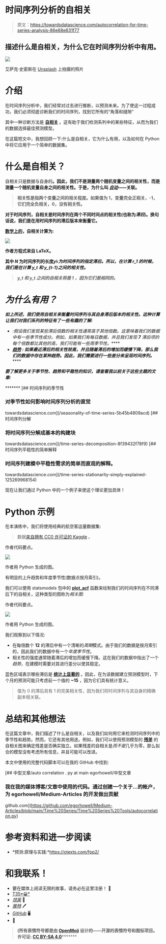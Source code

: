 # 时间序列分析的自相关

> 原文：<https://towardsdatascience.com/autocorrelation-for-time-series-analysis-86e68e631f77>

## 描述什么是自相关，为什么它在时间序列分析中有用。

![](img/a37dbe2617f1f639b3b1966d50f6bd15.png)

艾萨克·史密斯在 [Unsplash](https://unsplash.com?utm_source=medium&utm_medium=referral) 上拍摄的照片

# 介绍

在时间序列分析中，我们经常对过去进行推断，以预测未来。为了使这一过程成功，我们必须彻底诊断我们的时间序列，找到它所有的“角落和缝隙”

其中一种诊断方法是 [**自相关**](https://en.wikipedia.org/wiki/Autocorrelation) 。这有助于我们检测系列中的某些特征，从而为我们的数据选择最佳预测模型。

在这篇短文中，我想回顾一下:什么是自相关，它为什么有用，以及如何在 Python 中将它应用于一个简单的数据集。

# 什么是自相关？

自相关只是数据与自身的[](https://en.wikipedia.org/wiki/Correlation)**。因此，我们不是测量两个随机变量之间的相关性，而是测量一个随机变量自身之间的相关性。于是，为什么叫 [***自动***](https://www.macmillandictionary.com/dictionary/british/auto_3)——关联。**

> **相关性是指两个变量之间的相关程度。如果值为 1，变量完全正相关，-1，它们完全负相关，0，没有相关性。**

**对于时间序列，自相关是时间序列在两个不同时间点的相关性(也称为*滞后*)。换句话说，我们是在用时间序列的滞后版本来衡量它。**

**[数学上的](https://otexts.com/fpp3/acf.html)，自相关计算为:**

**![](img/7088d45922ce951feb17067966feaa3f.png)**

**作者方程式来自 LaTeX。**

**其中 ***N*** 为时间序列的长度*y***k***为时间序列的指定滞后。所以，在计算 ***r_1*** 的时候，我们是在计算 ***y_t*** 和 ***y_{t-1}之间的相关性。******

> *****y_t** 和 **y_t** 之间的自相关将是 **1** ，因为它们是相同的。***

# ***为什么有用？***

***如上所述，我们使用自相关来衡量时间序列与其自身滞后版本的相关性。这种计算让我们对我们系列的特征有了一些有趣的了解:***

*   ***[](https://www.investopedia.com/terms/s/seasonality.asp)**:假设我们发现某些滞后倍数的相关性通常高于其他倍数。这意味着我们的数据中有一些季节性成分。例如，如果我们有每日数据，并且我们发现 ***7*** 滞后项的每个倍数都比其他的高，我们可能有一些周季节性。*****
*   *****[**趋势**](https://www.geeksforgeeks.org/what-is-a-trend-in-time-series/) **:** 如果最近滞后的相关性较高，并且随着滞后的增加而缓慢下降，那么我们的数据中存在某种趋势。因此，我们需要进行一些差分来呈现时间序列[](https://otexts.com/fpp2/stationarity.html)**。*******

*******要了解更多关于季节性、趋势和平稳性的知识，请查看我以前关于这些主题的文章:*******

*******[](/seasonality-of-time-series-5b45b4809acd) [## 时间序列的季节性

### 对季节性如何影响时间序列分析的直觉

towardsdatascience.com](/seasonality-of-time-series-5b45b4809acd) [](/time-series-decomposition-8f39432f78f9) [## 时间序列分解

### 将时间序列分解成基本的构建块

towardsdatascience.com](/time-series-decomposition-8f39432f78f9) [](/time-series-stationarity-simply-explained-125269968154) [## 时间序列平稳性的简单解释

### 时间序列建模中平稳性需求的简单而直观的解释。

towardsdatascience.com](/time-series-stationarity-simply-explained-125269968154) 

现在让我们通过 Python 中的一个例子来使这个理论更加具体！

# Python 示例

在本演练中，我们将使用经典的航空客运量数据集:

> 数据[来自拥有 CC0 许可证的 Kaggle](https://www.kaggle.com/datasets/ashfakyeafi/air-passenger-data-for-time-series-analysis) 。

作者代码要点。

![](img/3af53709f3c5cce46b20cce879d99ab0.png)

作者用 Python 生成的图。

有明显的上升趋势和年度季节性(数据点按月索引)。

我们可以使用 statsmodels 包中的 [**plot_acf**](https://www.statsmodels.org/dev/generated/statsmodels.graphics.tsaplots.plot_acf.html) 函数来绘制我们的时间序列在不同滞后下的自相关，这种类型的图称为*相关图*:

作者代码要点。

![](img/89825535cbc871fab7886a61a13c95a6.png)

作者用 Python 生成的图。

我们观察到以下情况:

*   在每倍数个 **12** 的滞后中有一个清晰的*周期*模式。由于我们的数据是按月索引的，因此我们的数据中有一个*年度季节性*。
*   相关性的强度通常随着滞后的增加而缓慢下降。这在我们的数据中指出了一个*趋势*，在建模时需要对其进行差分以使其稳定。

蓝色区域表示哪些滞后是 [**统计上显著的**](https://en.wikipedia.org/wiki/Statistical_significance) 。因此，在为该数据建立预测模型时，下个月的预测可能只考虑前一个值的 **~15** ，因为它们具有统计意义。

> 值为 0 的滞后具有 1 的完美相关性，因为我们将时间序列与其自身的精确副本相关联。

# 总结和其他想法

在这篇文章中，我们描述了什么是自相关，以及我们如何用它来检测时间序列中的季节性和趋势。然而，它还有其他用途。例如，我们可以使用预测模型的 [**残差**](https://machinelearningmastery.com/model-residual-errors-correct-time-series-forecasts-python/) 的自相关图来确定残差是否确实独立。如果残差的自相关是*而不是*几乎为零，那么拟合的模型没有考虑所有信息，并且可能可以改进。

本文中使用的完整代码脚本可以在我的 GitHub 中找到:

[](https://github.com/egorhowell/Medium-Articles/blob/main/Time%20Series/Time%20Series%20Tools/autocorrelation.py) [## 中型文章/auto correlation . py at main egorhowell/中型文章

### 我在我的媒体博客/文章中使用的代码。通过创建一个关于…的帐户，为 egorhowell/Medium-Articles 的开发做出贡献

github.com](https://github.com/egorhowell/Medium-Articles/blob/main/Time%20Series/Time%20Series%20Tools/autocorrelation.py) 

# 参考资料和进一步阅读

*   *预测:原理与实践:*https://otexts.com/fpp2/

# 和我联系！

*   要在媒体上阅读无限的故事，请务必在这里注册！ 💜
*   [T35*😀*](/subscribe/@egorhowell)
*   [*领英*](https://www.linkedin.com/in/egor-howell-092a721b3/) 👔
*   [*推特*](https://twitter.com/EgorHowell) 🖊
*   [*GitHub*](https://github.com/egorhowell) 🖥
*   [](https://www.kaggle.com/egorphysics)**🏅**

> **(所有表情符号都是由 [OpenMoji](https://openmoji.org/) 设计的——开源的表情符号和图标项目。许可证: [CC BY-SA 4.0](https://creativecommons.org/licenses/by-sa/4.0/#)*********